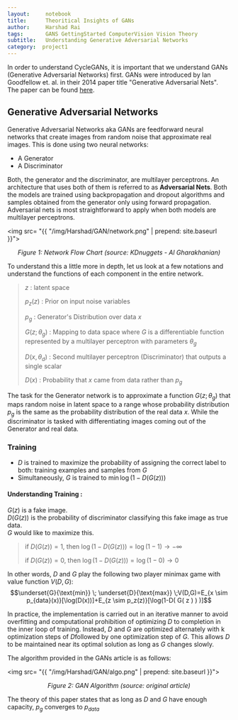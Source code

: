 ```yaml
---
layout:     notebook
title:      Theoritical Insights of GANs
author:     Harshad Rai
tags:       GANS GettingStarted ComputerVision Vision Theory
subtitle:   Understanding Generative Adversarial Networks
category:  project1
---
```


In order to understand CycleGANs, it is important that we understand GANs (Generative Adversarial Networks) first. GANs were introduced by Ian Goodfellow et. al. in their 2014 paper title "Generative Adversarial Nets". The paper can be found [here](https://arxiv.org/pdf/1406.2661.pdf).

## Generative Adversarial Networks
Generative Adversarial Networks aka GANs are feedforward neural networks that create images from random noise that approximate real images.
This is done using two neural networks:
* A Generator
* A Discriminator

Both, the generator and the discriminator, are multilayer perceptrons. An architecture that uses both of them is referred to as <b>Adversarial Nets</b>.
Both the models are trained using backpropagation and dropout algorithms and samples obtained from the generator only using forward propagation.
Adversarial nets is most straightforward to apply when both models are multilayer perceptrons.

<img src= "{{ "/img/Harshad/GAN/network.png" | prepend: site.baseurl }}">

<center><em>Figure 1: Network Flow Chart (source: KDnuggets - Al Gharakhanian)</em></center>

To understand this a little more in depth, let us look at a few notations and understand the functions of each component in the entire network. 


> $z$ : latent space
>
> $p_z(z)$ : Prior on input noise variables  
>
> $p_g$ : Generator's Distribution over data $x$  
>
> $G(z;\theta_g)$ : Mapping to data space where $G$ is a differentiable function represented by a multilayer perceptron with parameters $\theta_g$  
>
> $D(x,\theta_d)$ : Second multilayer perceptron (Discriminator) that outputs a single scalar  
>
> $D(x)$ : Probability that $x$ came from data rather than $p_g$

The task for the Generator network is to approximate a function $G(z;\theta_g)$ that maps random noise in latent space to a range whose probability distribution $p_g$ is the same as the probability distribution of the real data $x$.
While the discriminator is tasked with differentiating images coming out of the Generator and real data.

### Training
* $D$ is trained to maximize the probability of assigning the correct label to both: training examples and samples from $G$
* Simultaneously, $G$ is trained to $\min\log(1-D( G( z ) ) )$
#### Understanding Training :
$G(z)$ is a fake image.  
$D(G(z))$ is the probability of discriminator classifying this fake image as true data.  
$G$ would like to maximize this.  

> if $D(G(z)) = 1$, then $\log(1-D( G( z ) ) )=\log(1-1) \rightarrow -\infty$  
>
> if $D(G(z)) = 0$, then $\log(1-D( G( z ) ) )=\log(1-0) \rightarrow 0$



In other words, $D$ and $G$ play the following two player minimax game with value function $V(D,G)$:
$$\underset{G}{\text{min}} \; \underset{D}{\text{max}} \;V(D,G)=E_{x \sim p_{data}(x)}[\log(D(x))]+E_{z \sim p_z(z)}[\log(1-D( G( z ) ) )]$$

In practice, the implementation is carried out in an iterative manner to avoid overfitting and computational prohibition of optimizing $D​$ to completion in the inner loop of training. Instead, $D​$ and $G​$ are optimized alternately with k optimization steps of $D​$ followed by one optimization step of $G​$. This allows $D​$ to be maintained near its optimal solution as long as $G​$ changes slowly.

The algorithm provided in the GANs article is as follows:

<img src= "{{ "/img/Harshad/GAN/algo.png" | prepend: site.baseurl }}">

<center><em>Figure 2: GAN Algorithm (source: original article)</em></center>

The theory of this paper states that as long as $D$ and $G$ have enough capacity, $p_g$ converges to $p_{data}$
